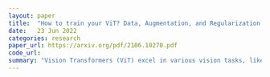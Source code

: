```yaml
---
layout: paper
title:  "How to train your ViT? Data, Augmentation, and Regularization in Vision Transformers"
date:   23 Jun 2022
categories: research
paper_url: https://arxiv.org/pdf/2106.10270.pdf
code_url: 
summary: "Vision Transformers (ViT) excel in various vision tasks, like image classification, object detection, and semantic segmentation, but require more model regularization or data augmentation (AugReg) than convolutional neural networks, especially with smaller datasets. Through a comprehensive study, we explore how training data amount, AugReg, model size, and compute budget interact. Our findings indicate that using more compute and AugReg can achieve the same performance as training with significantly more data. Specifically, we demonstrate that ViTs of various sizes trained on the public ImageNet-21k dataset can match or surpass models trained on the larger, non-public JFT-300M dataset."
---
```


